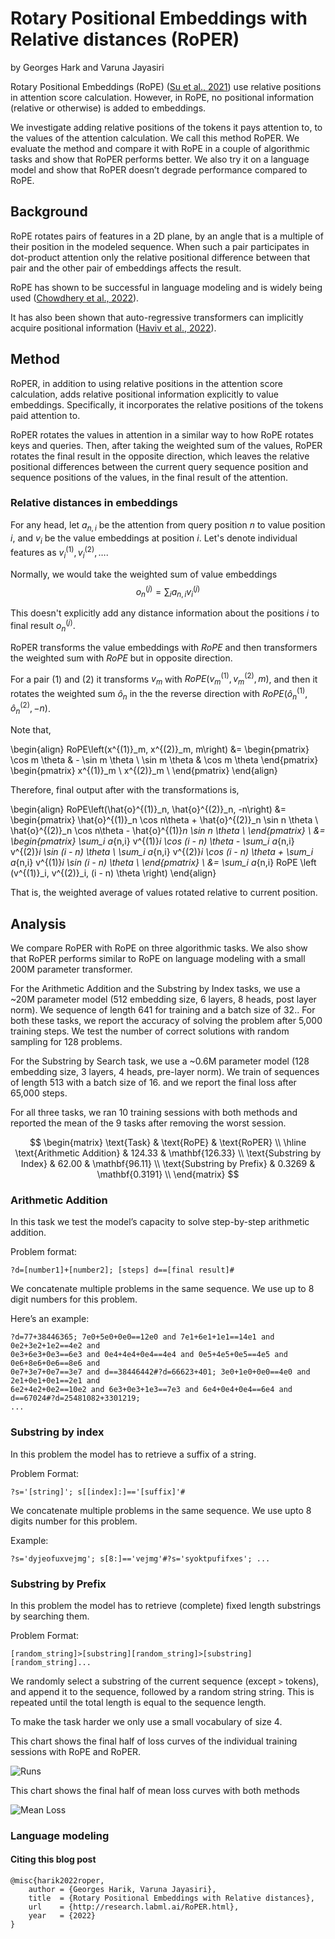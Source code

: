 # Rotary Positional Embeddings with Relative distances (RoPER)

by Georges Hark and Varuna Jayasiri

Rotary Positional Embeddings (RoPE) 
([Su et al., 2021](https://papers.labml.ai/paper/a0708356b79611ebbd9b8f626bc6f333))
use relative positions in attention score calculation.
However, in RoPE, no positional information (relative or otherwise) is added to embeddings. 

We investigate adding relative positions of the tokens it pays attention to, to the values of the attention calculation.
We call this method RoPER. We evaluate the method and compare it with RoPE in a couple of algorithmic
tasks and show that RoPER performs better.
We also try it on a language model and show that RoPER doesn’t degrade performance compared to RoPE.

## Background

RoPE rotates pairs of features in a 2D plane, by an angle that is a multiple of their position in the modeled sequence.
When such a pair participates in dot-product attention only the relative positional difference between
that pair and the other pair of embeddings affects the result. 

RoPE has shown to be successful in language modeling and is widely being used
([Chowdhery et al., 2022](https://papers.labml.ai/paper/eb71aa3ab55611ecac827bce58715ee7)).

It has also been shown that auto-regressive transformers can implicitly acquire positional information 
([Haviv et al., 2022](https://papers.labml.ai/paper/2c364684b15b11ecac827bce58715ee7)).

## Method

RoPER, in addition to using relative positions in the attention score calculation,
adds relative positional information explicitly to value embeddings.
Specifically, it incorporates the relative positions of the tokens paid attention to.

RoPER rotates the values in attention in a similar way to how RoPE rotates keys and queries.
Then, after taking the weighted sum of the values, RoPER rotates the final result in the opposite direction,
which leaves the relative positional differences between the current query sequence
position and sequence positions of the values, in the final result of the attention.

### Relative distances in embeddings

For any head, let $a_{n,i}$ be the attention from query position $n$ to value position $i$,
and $v_i$ be the value embeddings at position $i$. Let's denote individual features
as $v^{(1)}_i, v^{(2)}_i, \dots$.

Normally, we would take the weighted sum of value embeddings
$$o^{(j)}_n = \sum_i a_{n,i} v^{(j)}_i$$

This doesn't explicitly add any distance information about the positions $i$ to final
result $o^{(j)}_n$.

RoPER transforms the value embeddings with $RoPE$ and then transformers the weighted sum
with $RoPE$ but in opposite direction.

For a pair $(1)$ and $(2)$ it transforms $v_m$ with
 $RoPE\left(v^{(1)}_m, v^{(2)}_m, m\right)$,
 and then it rotates the weighted sum $\hat{o}_n$ in the the reverse direction with
 $RoPE\left(\hat{o}^{(1)}_n, \hat{o}^{(2)}_n, -n\right)$.


Note that,

\begin{align}
RoPE\left(x^{(1)}_m, x^{(2)}_m, m\right) &=
\begin{pmatrix}
\cos m \theta & - \sin m \theta \\
\sin m \theta & \cos m \theta
\end{pmatrix}
\begin{pmatrix}
x^{(1)}_m \\
x^{(2)}_m \\
\end{pmatrix}
\end{align}


Therefore, final output after with the transformations is,

\begin{align}
RoPE\left(\hat{o}^{(1)}_n, \hat{o}^{(2)}_n, -n\right) &=
\begin{pmatrix}
\hat{o}^{(1)}_n \cos n\theta + \hat{o}^{(2)}_n \sin n \theta \\
\hat{o}^{(2)}_n \cos n\theta - \hat{o}^{(1)}_n \sin n \theta \\
\end{pmatrix} \\
&= 
\begin{pmatrix}
\sum_i a_{n,i} v^{(1)}_i \cos (i - n) \theta - \sum_i a_{n,i} v^{(2)}_i \sin (i - n) \theta \\
\sum_i a_{n,i} v^{(2)}_i \cos (i - n) \theta + \sum_i a_{n,i} v^{(1)}_i \sin (i - n) \theta \\
\end{pmatrix} \\ &=
\sum_i a_{n,i} RoPE \left (v^{(1)}_i, v^{(2)}_i, (i - n) \theta \right)
\end{align}

That is, the weighted average of values rotated relative to current position.

## Analysis

We compare RoPER with RoPE on three algorithmic tasks. We also show that RoPER performs similar to RoPE on language modeling with a small 200M parameter transformer.

For the Arithmetic Addition and the Substring by Index tasks, we use a ~20M parameter model (512 embedding size, 6 layers, 8 heads, post layer norm). We sequence of length 641 for training and a batch size of 32.. For both these tasks, we report the accuracy of solving the problem after 5,000 training steps. We test the number of correct solutions with random sampling for 128 problems.

For the Substring by Search task, we use a ~0.6M parameter model (128 embedding size, 3 layers, 4 heads, pre-layer norm). We train of sequences of length 513 with a batch size of 16. and we report the final loss after 65,000 steps.

For all three tasks, we ran 10 training sessions with both methods and reported the mean of the 9 tasks after removing the worst session.

$$
\begin{matrix}
 \text{Task} & \text{RoPE} & \text{RoPER} \\
 \hline
\text{Arithmetic Addition} & 124.33 & \mathbf{126.33} \\
\text{Substring by Index}  & 62.00  & \mathbf{96.11}  \\
\text{Substring by Prefix} & 0.3269 & \mathbf{0.3191} \\
\end{matrix}
$$

### Arithmetic Addition

In this task we test the model’s capacity to solve step-by-step arithmetic addition.

Problem format:

```text
?d=[number1]+[number2]; [steps] d==[final result]#
```

We concatenate multiple problems in the same sequence. We use up to 8 digit numbers for this problem.


Here’s an example:

```text
?d=77+38446365; 7e0+5e0+0e0==12e0 and 7e1+6e1+1e1==14e1 and 0e2+3e2+1e2==4e2 and 
0e3+6e3+0e3==6e3 and 0e4+4e4+0e4==4e4 and 0e5+4e5+0e5==4e5 and 0e6+8e6+0e6==8e6 and 
0e7+3e7+0e7==3e7 and d==38446442#?d=66623+401; 3e0+1e0+0e0==4e0 and 2e1+0e1+0e1==2e1 and 
6e2+4e2+0e2==10e2 and 6e3+0e3+1e3==7e3 and 6e4+0e4+0e4==6e4 and d==67024#?d=25481082+3301219; 
...
```

### Substring by index

In this problem the model has to retrieve a suffix of a string.

Problem Format:

```text
?s='[string]'; s[[index]:]=='[suffix]'#
```

We concatenate multiple problems in the same sequence. We use upto 8 digits number for this problem.

Example:

```text
?s='dyjeofuxvejmg'; s[8:]=='vejmg'#?s='syoktpufifxes'; ...
```

### Substring by Prefix

In this problem the model has to retrieve (complete) fixed length substrings by searching them. 

Problem Format:

```text
[random_string]>[substring][random_string]>[substring][random_string]...
```

We randomly select a substring of the current sequence (except `>` tokens), and append it to the sequence, followed by a random string string. This is repeated until the total length is equal to the sequence length.

To make the task harder we only use a small vocabulary of size 4.

This chart shows the final half of loss curves of the individual training sessions with RoPE and RoPER.

![Runs](roper_substring_prefix_runs.png)

This chart shows the final half of mean loss curves with both methods

![Mean Loss](roper_substring_prefix_avg.png)

### Language modeling

#### Citing this blog post

```text
@misc{harik2022roper,
    author = {Georges Harik, Varuna Jayasiri},
    title  = {Rotary Positional Embeddings with Relative distances},
    url    = {http://research.labml.ai/RoPER.html},
    year   = {2022}
}
```

